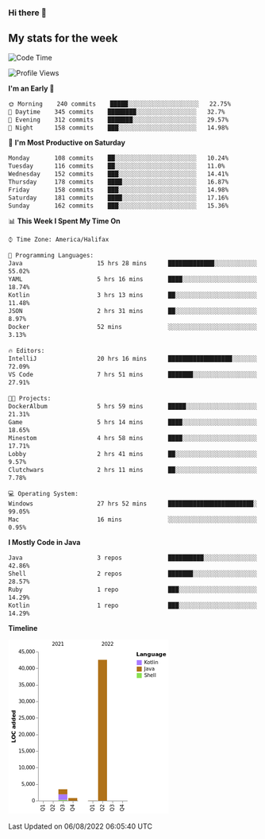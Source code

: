 ### Hi there 👋

## My stats for the week
<!--START_SECTION:waka-->
![Code Time](http://img.shields.io/badge/Code%20Time-369%20hrs%205%20mins-blue)

![Profile Views](http://img.shields.io/badge/Profile%20Views-0-blue)

**I'm an Early 🐤** 

```text
🌞 Morning    240 commits    █████░░░░░░░░░░░░░░░░░░░░   22.75% 
🌆 Daytime    345 commits    ████████░░░░░░░░░░░░░░░░░   32.7% 
🌃 Evening    312 commits    ███████░░░░░░░░░░░░░░░░░░   29.57% 
🌙 Night      158 commits    ███░░░░░░░░░░░░░░░░░░░░░░   14.98%

```
📅 **I'm Most Productive on Saturday** 

```text
Monday       108 commits    ██░░░░░░░░░░░░░░░░░░░░░░░   10.24% 
Tuesday      116 commits    ██░░░░░░░░░░░░░░░░░░░░░░░   11.0% 
Wednesday    152 commits    ███░░░░░░░░░░░░░░░░░░░░░░   14.41% 
Thursday     178 commits    ████░░░░░░░░░░░░░░░░░░░░░   16.87% 
Friday       158 commits    ███░░░░░░░░░░░░░░░░░░░░░░   14.98% 
Saturday     181 commits    ████░░░░░░░░░░░░░░░░░░░░░   17.16% 
Sunday       162 commits    ███░░░░░░░░░░░░░░░░░░░░░░   15.36%

```


📊 **This Week I Spent My Time On** 

```text
⌚︎ Time Zone: America/Halifax

💬 Programming Languages: 
Java                     15 hrs 28 mins      █████████████░░░░░░░░░░░░   55.02% 
YAML                     5 hrs 16 mins       ████░░░░░░░░░░░░░░░░░░░░░   18.74% 
Kotlin                   3 hrs 13 mins       ██░░░░░░░░░░░░░░░░░░░░░░░   11.48% 
JSON                     2 hrs 31 mins       ██░░░░░░░░░░░░░░░░░░░░░░░   8.97% 
Docker                   52 mins             ░░░░░░░░░░░░░░░░░░░░░░░░░   3.13%

🔥 Editors: 
IntelliJ                 20 hrs 16 mins      ██████████████████░░░░░░░   72.09% 
VS Code                  7 hrs 51 mins       ███████░░░░░░░░░░░░░░░░░░   27.91%

🐱‍💻 Projects: 
DockerAlbum              5 hrs 59 mins       █████░░░░░░░░░░░░░░░░░░░░   21.31% 
Game                     5 hrs 14 mins       ████░░░░░░░░░░░░░░░░░░░░░   18.65% 
Minestom                 4 hrs 58 mins       ████░░░░░░░░░░░░░░░░░░░░░   17.71% 
Lobby                    2 hrs 41 mins       ██░░░░░░░░░░░░░░░░░░░░░░░   9.57% 
Clutchwars               2 hrs 11 mins       ██░░░░░░░░░░░░░░░░░░░░░░░   7.78%

💻 Operating System: 
Windows                  27 hrs 52 mins      ████████████████████████░   99.05% 
Mac                      16 mins             ░░░░░░░░░░░░░░░░░░░░░░░░░   0.95%

```

**I Mostly Code in Java** 

```text
Java                     3 repos             ██████████░░░░░░░░░░░░░░░   42.86% 
Shell                    2 repos             ███████░░░░░░░░░░░░░░░░░░   28.57% 
Ruby                     1 repo              ███░░░░░░░░░░░░░░░░░░░░░░   14.29% 
Kotlin                   1 repo              ███░░░░░░░░░░░░░░░░░░░░░░   14.29%

```


**Timeline**

![Chart not found](https://raw.githubusercontent.com/lyndseyy/lyndseyy/main/charts/bar_graph.png) 


 Last Updated on 06/08/2022 06:05:40 UTC
<!--END_SECTION:waka-->